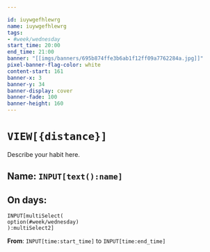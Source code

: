 ```yaml
---

id: iuywgefhlewrg
name: iuywgefhlewrg
tags:
- #week/wednesday
start_time: 20:00
end_time: 21:00
banner: "[[imgs/banners/695b874ffe3b6ab1f12ff09a7762284a.jpg]]"
pixel-banner-flag-color: white
content-start: 161
banner-x: 3
banner-y: 34
banner-display: cover
banner-fade: 100
banner-height: 160
---
```


# `VIEW[{distance}]`

Describe your habit here.

## Name: `INPUT[text():name]`  

## On days:

```meta-bind
INPUT[multiSelect(
option(#week/wednesday)
):multiSelect2]
```

**From**: `INPUT[time:start_time]`  to `INPUT[time:end_time]`

